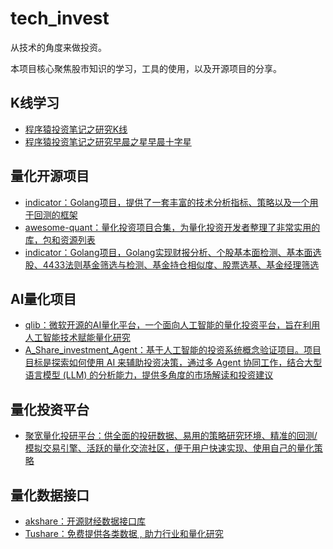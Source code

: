 # tech_invest

从技术的角度来做投资。

本项目核心聚焦股市知识的学习，工具的使用，以及开源项目的分享。

## K线学习

- [程序猿投资笔记之研究K线](https://mp.weixin.qq.com/s/edKjMuc6ugPNRdfT8ZcyCw)
- [程序猿投资笔记之研究早晨之星早晨十字星](https://mp.weixin.qq.com/s/IuuX0yKGQv7TMa1YdljkJQ)


## 量化开源项目

- [indicator：Golang项目，提供了一套丰富的技术分析指标、策略以及一个用于回测的框架](https://github.com/cinar/indicator)
- [awesome-quant：量化投资项目合集，为量化投资开发者整理了非常实用的库，包和资源列表](https://github.com/wilsonfreitas/awesome-quant)
- [indicator：Golang项目，Golang实现财报分析、个股基本面检测、基本面选股、4433法则基金筛选与检测、基金持仓相似度、股票选基、基金经理筛选](https://github.com/axiaoxin-com/investool)

## AI量化项目

- [qlib：微软开源的AI量化平台，一个面向人工智能的量化投资平台，旨在利用人工智能技术赋能量化研究](https://github.com/microsoft/qlib)
- [A_Share_investment_Agent：基于人工智能的投资系统概念验证项目。项目目标是探索如何使用 AI 来辅助投资决策，通过多 Agent 协同工作，结合大型语言模型 (LLM) 的分析能力，提供多角度的市场解读和投资建议](https://github.com/24mlight/A_Share_investment_Agent)

## 量化投资平台

- [聚宽量化投研平台：供全面的投研数据、易用的策略研究环境、精准的回测/模拟交易引擎、活跃的量化交流社区，便于用户快速实现、使用自己的量化策略](https://www.joinquant.com/)

## 量化数据接口

- [akshare：开源财经数据接口库](https://github.com/akfamily/akshare)
- [Tushare：免费提供各类数据 , 助力行业和量化研究](https://tushare.pro/)
